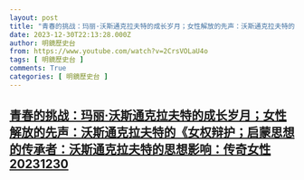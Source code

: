 ```yaml
---
layout: post
title: "青春的挑战：玛丽·沃斯通克拉夫特的成长岁月；女性解放的先声：沃斯通克拉夫特的《女权辩护；启蒙思想的传承者：沃斯通克拉夫特的思想影响：传奇女性20231230"
date: 2023-12-30T22:13:28.000Z
author: 明鏡歷史台
from: https://www.youtube.com/watch?v=2CrsVOLaU4o
tags: [ 明鏡歷史台 ]
comments: True
categories: [ 明鏡歷史台 ]
---
```

<!--1703974408000-->
[青春的挑战：玛丽·沃斯通克拉夫特的成长岁月；女性解放的先声：沃斯通克拉夫特的《女权辩护；启蒙思想的传承者：沃斯通克拉夫特的思想影响：传奇女性20231230](https://www.youtube.com/watch?v=2CrsVOLaU4o)
------

<div>

</div>
